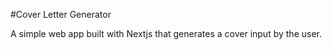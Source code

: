 #Cover Letter Generator

A simple web app built with Nextjs that generates a cover input by the user.
